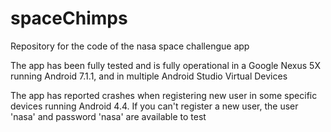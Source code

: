 # spaceChimps
Repository for the code of the nasa space challengue app

The app has been fully tested and is fully operational in a Google Nexus 5X running Android 7.1.1, and in multiple Android Studio Virtual Devices

The app has reported crashes when registering new user in some specific devices running Android 4.4.
If you can't register a new user, the user 'nasa' and password 'nasa' are available to test

